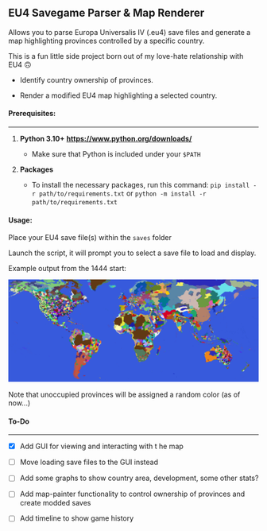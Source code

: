 ## EU4 Savegame Parser & Map Renderer

Allows you to parse Europa Universalis IV (.eu4) save files and generate a map highlighting provinces controlled by a specific country.

This is a fun little side project born out of my love-hate relationship with EU4 🙃

* Identify country ownership of provinces.

* Render a modified EU4 map highlighting a selected country.

#### Prerequisites:
-------------------

1. **Python 3.10+** **https://www.python.org/downloads/**

    * Make sure that Python is included under your `$PATH`

2. **Packages**
    * To install the necessary packages,
    run this command:
    `pip install -r path/to/requirements.txt` or
    `python -m install -r path/to/requirements.txt`

#### Usage:
Place your EU4 save file(s) within the `saves` folder

Launch the script, it will prompt you to select a save file to load and display.



Example output from the 1444 start:

![alt text](/images/start_date_map.png)

Note that unoccupied provinces will be assigned a random color (as of now...)

#### To-Do
-----------
- [X] Add GUI for viewing and interacting with t he map

- [ ] Move loading save files to the GUI instead

- [ ] Add some graphs to show country area, development, some other stats?

- [ ] Add map-painter functionality to control ownership of provinces and create modded saves

- [ ] Add timeline to show game history